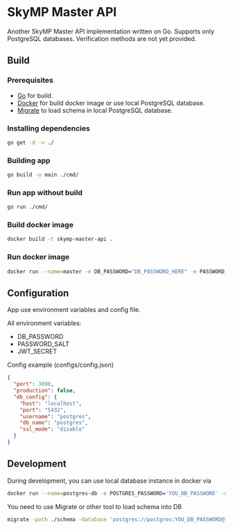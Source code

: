 # SkyMP Master API

Another SkyMP Master API implementation written on Go. Supports only PostgreSQL databases. Verification methods are not yet provided.

## Build

### Prerequisites

- [Go](https://go.dev/) for build.
- [Docker](https://www.docker.com/) for build docker image or use local PostgreSQL database.
- [Migrate](https://github.com/golang-migrate/migrate) to load schema in local PostgreSQL database.

### Installing dependencies

```bash
go get -d -v ./
```

### Building app

```bash
go build -o main ./cmd/
```

### Run app without build

```bash
go run ./cmd/
```

### Build docker image

```bash
docker build -t skymp-master-api .
```

### Run docker image

```bash
docker run --name=master -e DB_PASSWORD="DB_PASSWORD_HERE" -e PASSWORD_SALT="PASSWORD_SALT_HERE" -e JWT_SECRET="JWT_SECRET_HERE" -d -p 3000:3000 --rm skymp-master-api
```

## Configuration

App use environment variables and config file.

All environment variables:

- DB_PASSWORD
- PASSWORD_SALT
- JWT_SECRET

Config example (configs/config.json)

```json
{
  "port": 3000,
  "production": false,
  "db_config": {
    "host": "localhost",
    "port": "5432",
    "username": "postgres",
    "db_name": "postgres",
    "ssl_mode": "disable"
  }
}
```

## Development

During development, you can use local database instance in docker via

```bash
docker run --name=postgres-db -e POSTGRES_PASSWORD='YOU_DB_PASSWORD' -d -p 5432:5432 --rm postgres
```

You need to use Migrate or other tool to load schema into DB

```bash
migrate -path ./schema -database 'postgres://postgres:YOU_DB_PASSWORD@localhost/postgres?sslmode=disable' up
```
